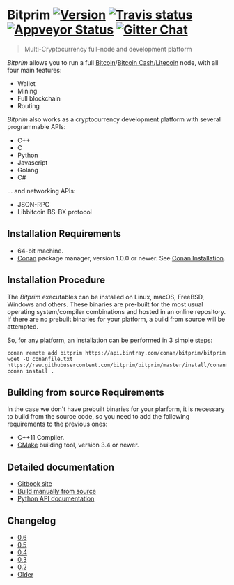# Bitprim <a target="_blank" href="http://semver.org">![Version][badge.version]</a> <a target="_blank" href="https://travis-ci.org/bitprim/bitprim-node-exe">![Travis status][badge.Travis]</a> [![Appveyor Status](https://ci.appveyor.com/api/projects/status/github/bitprim/bitprim-node-exe?svg=true&branch=master)](https://ci.appveyor.com/projects/bitprim/bitprim-node-exe) <a target="_blank" href="https://gitter.im/bitprim/Lobby">![Gitter Chat][badge.Gitter]</a>

> Multi-Cryptocurrency full-node and development platform

*Bitprim* allows you to run a full [Bitcoin](https://bitcoin.org/)/[Bitcoin Cash](https://www.bitcoincash.org/)/[Litecoin](https://litecoin.org/) node,
with all four main features:
  * Wallet
  * Mining
  * Full blockchain
  * Routing

*Bitprim* also works as a cryptocurrency development platform with several programmable APIs:
  * C++
  * C
  * Python
  * Javascript
  * Golang
  * C#

... and networking APIs: 
  * JSON-RPC
  * Libbitcoin BS-BX protocol

## Installation Requirements

- 64-bit machine.
- [Conan](https://www.conan.io/) package manager, version 1.0.0 or newer. See [Conan Installation](http://docs.conan.io/en/latest/installation.html#install-with-pip-recommended).

## Installation Procedure

The *Bitprim* executables can be installed on Linux, macOS, FreeBSD, Windows and others. These binaries are pre-built for the most usual operating system/compiler combinations and hosted in an online repository. If there are no prebuilt binaries for your platform, a build from source will be attempted.

So, for any platform, an installation can be performed in 3 simple steps:

```
conan remote add bitprim https://api.bintray.com/conan/bitprim/bitprim
wget -O conanfile.txt https://raw.githubusercontent.com/bitprim/bitprim/master/install/conanfile.txt
conan install .
```

## Building from source Requirements

In the case we don't have prebuilt binaries for your plarform, it is necessary to build from the source code, so you need to add the following requirements to the previous ones:

- C++11 Compiler.
- [CMake](https://cmake.org/) building tool, version 3.4 or newer.


## Detailed documentation

* [Gitbook site](https://www.bitprim.org/)
* [Build manually from source](https://www.bitprim.org/installation.html)
* [Python API documentation](https://www.bitprim.org/python-interface/details.html)

## Changelog

* [0.6](https://github.com/bitprim/bitprim/blob/master/doc/release-notes/release-notes.md#version-060)
* [0.5](https://github.com/bitprim/bitprim/blob/master/doc/release-notes/release-notes-0.5.md)
* [0.4](https://github.com/bitprim/bitprim/blob/master/doc/release-notes/release-notes-0.4.md)
* [0.3](https://github.com/bitprim/bitprim/blob/master/doc/release-notes/release-notes-0.3.md)
* [0.2](https://github.com/bitprim/bitprim/blob/master/doc/release-notes/release-notes-0.2.md)
* [Older](https://github.com/bitprim/bitprim/blob/master/doc/release-notes/release-notes.md)


<!-- Links -->
[badge.Appveyor]: https://ci.appveyor.com/api/projects/status/github/bitprim/bitprim-node-exe?svg=true&branch=dev
[badge.Gitter]: https://img.shields.io/badge/gitter-join%20chat-blue.svg
[badge.Travis]: https://travis-ci.org/bitprim/bitprim-node-exe.svg?branch=master
[badge.version]: https://badge.fury.io/gh/bitprim%2Fbitprim-node-exe.svg

